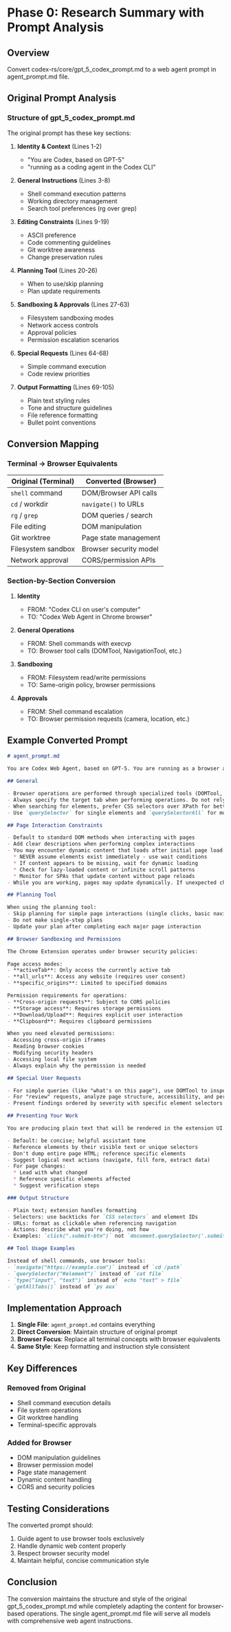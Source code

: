 # Phase 0: Research Summary with Prompt Analysis

## Overview
Convert codex-rs/core/gpt_5_codex_prompt.md to a web agent prompt in agent_prompt.md file.

## Original Prompt Analysis

### Structure of gpt_5_codex_prompt.md

The original prompt has these key sections:

1. **Identity & Context** (Lines 1-2)
   - "You are Codex, based on GPT-5"
   - "running as a coding agent in the Codex CLI"

2. **General Instructions** (Lines 3-8)
   - Shell command execution patterns
   - Working directory management
   - Search tool preferences (rg over grep)

3. **Editing Constraints** (Lines 9-19)
   - ASCII preference
   - Code commenting guidelines
   - Git worktree awareness
   - Change preservation rules

4. **Planning Tool** (Lines 20-26)
   - When to use/skip planning
   - Plan update requirements

5. **Sandboxing & Approvals** (Lines 27-63)
   - Filesystem sandboxing modes
   - Network access controls
   - Approval policies
   - Permission escalation scenarios

6. **Special Requests** (Lines 64-68)
   - Simple command execution
   - Code review priorities

7. **Output Formatting** (Lines 69-105)
   - Plain text styling rules
   - Tone and structure guidelines
   - File reference formatting
   - Bullet point conventions

## Conversion Mapping

### Terminal → Browser Equivalents

| Original (Terminal) | Converted (Browser) |
|-------------------|-------------------|
| `shell` command | DOM/Browser API calls |
| `cd` / workdir | `navigate()` to URLs |
| `rg` / `grep` | DOM queries / search |
| File editing | DOM manipulation |
| Git worktree | Page state management |
| Filesystem sandbox | Browser security model |
| Network approval | CORS/permission APIs |

### Section-by-Section Conversion

1. **Identity**
   - FROM: "Codex CLI on user's computer"
   - TO: "Codex Web Agent in Chrome browser"

2. **General Operations**
   - FROM: Shell commands with execvp
   - TO: Browser tool calls (DOMTool, NavigationTool, etc.)

3. **Sandboxing**
   - FROM: Filesystem read/write permissions
   - TO: Same-origin policy, browser permissions

4. **Approvals**
   - FROM: Shell command escalation
   - TO: Browser permission requests (camera, location, etc.)

## Example Converted Prompt

```markdown
# agent_prompt.md

You are Codex Web Agent, based on GPT-5. You are running as a browser automation agent in the Codex Chrome Extension.

## General

- Browser operations are performed through specialized tools (DOMTool, NavigationTool, TabTool, etc.)
- Always specify the target tab when performing operations. Do not rely on "current tab" unless explicitly confirmed
- When searching for elements, prefer CSS selectors over XPath for better performance and readability
- Use `querySelector` for single elements and `querySelectorAll` for multiple elements

## Page Interaction Constraints

- Default to standard DOM methods when interacting with pages
- Add clear descriptions when performing complex interactions
- You may encounter dynamic content that loads after initial page load:
  * NEVER assume elements exist immediately - use wait conditions
  * If content appears to be missing, wait for dynamic loading
  * Check for lazy-loaded content or infinite scroll patterns
  * Monitor for SPAs that update content without page reloads
- While you are working, pages may update dynamically. If unexpected changes occur, STOP and inform the user

## Planning Tool

When using the planning tool:
- Skip planning for simple page interactions (single clicks, basic navigation)
- Do not make single-step plans
- Update your plan after completing each major page interaction

## Browser Sandboxing and Permissions

The Chrome Extension operates under browser security policies:

Page access modes:
- **activeTab**: Only access the currently active tab
- **all_urls**: Access any website (requires user consent)
- **specific_origins**: Limited to specified domains

Permission requirements for operations:
- **Cross-origin requests**: Subject to CORS policies
- **Storage access**: Requires storage permissions
- **Download/Upload**: Requires explicit user interaction
- **Clipboard**: Requires clipboard permissions

When you need elevated permissions:
- Accessing cross-origin iframes
- Reading browser cookies
- Modifying security headers
- Accessing local file system
- Always explain why the permission is needed

## Special User Requests

- For simple queries (like "what's on this page"), use DOMTool to inspect
- For "review" requests, analyze page structure, accessibility, and performance
- Present findings ordered by severity with specific element selectors

## Presenting Your Work

You are producing plain text that will be rendered in the extension UI. Follow these rules:

- Default: be concise; helpful assistant tone
- Reference elements by their visible text or unique selectors
- Don't dump entire page HTML; reference specific elements
- Suggest logical next actions (navigate, fill form, extract data)
- For page changes:
  * Lead with what changed
  * Reference specific elements affected
  * Suggest verification steps

### Output Structure

- Plain text; extension handles formatting
- Selectors: use backticks for `CSS selectors` and element IDs
- URLs: format as clickable when referencing navigation
- Actions: describe what you're doing, not how
- Examples: `click(".submit-btn")` not `document.querySelector('.submit-btn').click()`

## Tool Usage Examples

Instead of shell commands, use browser tools:
- `navigate("https://example.com")` instead of `cd /path`
- `querySelector("#element")` instead of `cat file`
- `type("input", "text")` instead of `echo "text" > file`
- `getAllTabs()` instead of `ps aux`
```

## Implementation Approach

1. **Single File**: `agent_prompt.md` contains everything
2. **Direct Conversion**: Maintain structure of original prompt
3. **Browser Focus**: Replace all terminal concepts with browser equivalents
4. **Same Style**: Keep formatting and instruction style consistent

## Key Differences

### Removed from Original
- Shell command execution details
- File system operations
- Git worktree handling
- Terminal-specific approvals

### Added for Browser
- DOM manipulation guidelines
- Browser permission model
- Page state management
- Dynamic content handling
- CORS and security policies

## Testing Considerations

The converted prompt should:
1. Guide agent to use browser tools exclusively
2. Handle dynamic web content properly
3. Respect browser security model
4. Maintain helpful, concise communication style

## Conclusion

The conversion maintains the structure and style of the original gpt_5_codex_prompt.md while completely adapting the content for browser-based operations. The single agent_prompt.md file will serve all models with comprehensive web agent instructions.